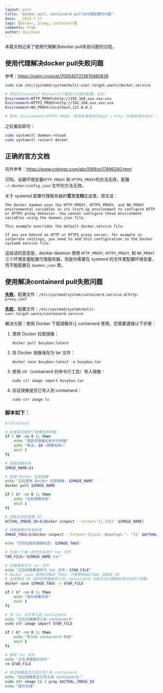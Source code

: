 ```yaml
---
layout: post
title: "docker pull，containerd pull与代理配置的问题"
date:   2024-7-17
tags: [docker, proxy, containerd]
comments: true
author: daichuan
---
```


本篇文档记录了使用代理解决docker pull失败问题的过程。

<!-- more -->

## 使用代理解决docker pull失败问题

参考：https://juejin.cn/post/7005407213615480839

```bash
sudo vim /etc/systemd/system/multi-user.target.wants/docker.service

# 然后在[service] Restart行下面加入代理的配置，比如：
Environment=HTTP_PROXY=http://192.168.xxx.xxx:xxx
Environment=HTTPS_PROXY=http://192.168.xxx.xxx:xxx
Environment=NO_PROXY=localhost,127.0.0.1

# 其中，Environment=HTTPS_PROXY（程序本身使用的协议）= http（代理使用的协议）://192.168.xxx.xxx:xxx（代理的ip与port）
```

之后重启即可：

```bash
sudo systemctl daemon-reload
sudo systemctl restart docker
```



## 正确的官方文档

另外参考：https://www.cnblogs.com/abc1069/p/17496240.html

可知，设置环境变量`HTTP_PROXY` 和 `HTTPS_PROXY`的办法无效，配置 `~/.docker/config.json` 文件的方法无效。

关于 systemd 配置代理服务器的**官方文档**在这里，原文说：

```mipsasm
The Docker daemon uses the HTTP_PROXY, HTTPS_PROXY, and NO_PROXY environmental variables in its start-up environment to configure HTTP or HTTPS proxy behavior. You cannot configure these environment variables using the daemon.json file.

This example overrides the default docker.service file.

If you are behind an HTTP or HTTPS proxy server, for example in corporate settings, you need to add this configuration in the Docker systemd service file.
```

这段话的意思是，docker daemon 使用 `HTTP_PROXY`, `HTTPS_PROXY`, 和 `NO_PROXY` 三个环境变量配置代理服务器，但是你需要在 systemd 的文件里配置环境变量，而不能配置在 `daemon.json` 里。



## 使用解决containerd pull失败问题

<u>**失败**</u>，配置文件：`/etc/systemd/system/containerd.service.d/http-proxy.conf`

<u>**失败**</u>，配置文件：`/etc/systemd/system/multi-user.target.wants/containerd.service`

解决方案：使用 Docker 下载镜像并让 containerd 使用，您需要遵循以下步骤：

1. 使用 Docker 拉取镜像：

   ```
   docker pull busybox:latest
   ```

2. 将 Docker 镜像保存为 tar 文件：

   ```
   docker save busybox:latest -o busybox.tar
   ```

3. 使用 ctr（containerd 的命令行工具）导入镜像：

   ```
   sudo ctr image import busybox.tar
   ```

4. 验证镜像是否已导入到 containerd：

   ```
   sudo ctr image ls
   ```

### 脚本如下：

```bash
#!/bin/bash

# 检查是否提供了镜像名称参数
if [ $# -eq 0 ]; then
    echo "请提供镜像名称作为参数"
    echo "用法: $0 <镜像名称>"
    exit 1
fi

# 获取镜像名称
IMAGE_NAME=$1

# 使用 Docker 拉取镜像
echo "正在使用 Docker 拉取镜像: $IMAGE_NAME"
docker pull $IMAGE_NAME

if [ $? -ne 0 ]; then
    echo "拉取镜像失败"
    exit 1
fi

# 获取实际的镜像 ID
ACTUAL_IMAGE_ID=$(docker inspect --format='{{.Id}}' $IMAGE_NAME)

# 获取镜像的所有标签
IMAGE_TAGS=$(docker inspect --format='{{join .RepoTags ", "}}' $ACTUAL_IMAGE_ID)

echo "实际拉取的镜像标签: $IMAGE_TAGS"

# 生成一个唯一的文件名用于 tar 文件
TAR_FILE="$IMAGE_NAME.tar"

# 将镜像保存为 tar 文件
echo "正在将镜像保存为 tar 文件: $TAR_FILE"
# docker save 使用$IMAGE_TAGS，不要使用$ACTUAL_IMAGE_ID
# 当使用纯 ID 保存的镜像被导入时，containerd 可能无法正确解析或识别这个镜像。
docker save $IMAGE_TAGS -o $TAR_FILE 

if [ $? -ne 0 ]; then
    echo "保存镜像失败"
    exit 1
fi

# 将 tar 文件导入到 containerd
echo "正在将镜像导入到 containerd"
sudo ctr image import $TAR_FILE

if [ $? -ne 0 ]; then
    echo "导入到 containerd 失败"
    exit 1
fi

# 删除 tar 文件
echo "正在清理临时文件"
rm $TAR_FILE

# 验证镜像是否已成功导入到 containerd
echo "验证镜像是否已导入到 containerd:"
sudo ctr image ls | grep $ACTUAL_IMAGE_ID
echo "操作完成"
```

